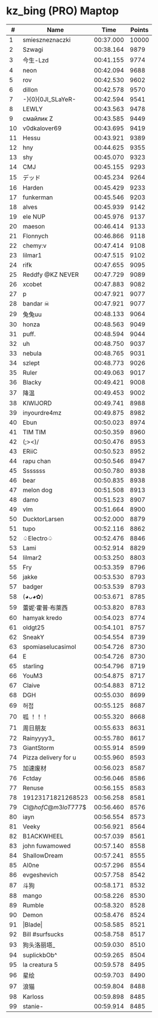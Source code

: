 # kz_bing (PRO) Maptop

|  # | Name | Time | Points |
|-------------- | -------------- | -------------- | -------------- | 
| 1 | smieszneznaczki | 00:37.000 | 10000 | 
| 2 | Szwagi | 00:38.164 | 9879 | 
| 3 | 今生-Lzd | 00:41.155 | 9774 | 
| 4 | neon | 00:42.094 | 9688 | 
| 5 | rov | 00:42.530 | 9602 | 
| 6 | dillon | 00:42.578 | 9570 | 
| 7 | -}{0}{0JI_SLaYeR- | 00:42.594 | 9541 | 
| 8 | LEWLY | 00:43.563 | 9478 | 
| 9 | смайлик Z | 00:43.585 | 9449 | 
| 10 | v0dkalover69 | 00:43.695 | 9419 | 
| 11 | Hessu | 00:43.921 | 9389 | 
| 12 | hny | 00:44.625 | 9355 | 
| 13 | shy | 00:45.070 | 9323 | 
| 14 | CMJ | 00:45.155 | 9293 | 
| 15 | デッド | 00:45.234 | 9264 | 
| 16 | Harden | 00:45.429 | 9233 | 
| 17 | funkerman | 00:45.546 | 9203 | 
| 18 | alves | 00:45.939 | 9142 | 
| 19 | ele NUP | 00:45.976 | 9137 | 
| 20 | maeson | 00:46.414 | 9133 | 
| 21 | Flonnych | 00:46.866 | 9118 | 
| 22 | chemy:v | 00:47.414 | 9108 | 
| 23 | lilmar1 | 00:47.515 | 9102 | 
| 24 | rifk | 00:47.655 | 9095 | 
| 25 | Reddfy @KZ NEVER | 00:47.729 | 9089 | 
| 26 | xcobet | 00:47.883 | 9082 | 
| 27 | p | 00:47.921 | 9077 | 
| 28 | bandar ☠ | 00:47.921 | 9077 | 
| 29 | 兔兔uu | 00:48.133 | 9064 | 
| 30 | honza | 00:48.563 | 9049 | 
| 31 | puff. | 00:48.594 | 9044 | 
| 32 | uh | 00:48.750 | 9037 | 
| 33 | nebula | 00:48.765 | 9031 | 
| 34 | szlept | 00:48.773 | 9026 | 
| 35 | Ruler | 00:49.063 | 9017 | 
| 36 | Blacky | 00:49.421 | 9008 | 
| 37 | 降温 | 00:49.453 | 9002 | 
| 38 | KIWIJORD | 00:49.741 | 8988 | 
| 39 | inyourdre4mz | 00:49.875 | 8982 | 
| 40 | Ebun | 00:50.023 | 8974 | 
| 41 | TIM TIM | 00:50.359 | 8960 | 
| 42 | (;><)/ | 00:50.476 | 8953 | 
| 43 | ERiiC | 00:50.523 | 8952 | 
| 44 | rapu chan | 00:50.546 | 8947 | 
| 45 | Sssssss | 00:50.780 | 8938 | 
| 46 | bear | 00:50.835 | 8938 | 
| 47 | melon dog | 00:51.508 | 8913 | 
| 48 | damo | 00:51.523 | 8907 | 
| 49 | vlm | 00:51.664 | 8900 | 
| 50 | DucktorLarsen | 00:52.000 | 8879 | 
| 51 | tupo | 00:52.116 | 8862 | 
| 52 | ♤Electro♤ | 00:52.476 | 8846 | 
| 53 | Lami | 00:52.914 | 8829 | 
| 54 | lilmar2 | 00:53.250 | 8803 | 
| 55 | Fry | 00:53.359 | 8796 | 
| 56 | jakke | 00:53.530 | 8793 | 
| 57 | badger | 00:53.539 | 8793 | 
| 58 | (◕ᴗ◕✿) | 00:53.671 | 8785 | 
| 59 | 蕾妮·霍普·布萊西 | 00:53.820 | 8783 | 
| 60 | hamyak kredo | 00:54.023 | 8774 | 
| 61 | oldgt25 | 00:54.101 | 8757 | 
| 62 | SneakY | 00:54.554 | 8739 | 
| 63 | spomiaselucasimol | 00:54.726 | 8730 | 
| 64 | E | 00:54.726 | 8730 | 
| 65 | starling | 00:54.796 | 8719 | 
| 66 | YouM3 <CS2 Enjoyer> | 00:54.875 | 8717 | 
| 67 | Claive | 00:54.883 | 8712 | 
| 68 | DGH | 00:55.030 | 8699 | 
| 69 | 허접 | 00:55.125 | 8687 | 
| 70 | 呱 ！！！ | 00:55.320 | 8668 | 
| 71 | 周日朋友 | 00:55.633 | 8631 | 
| 72 | Rainyyyy3_ | 00:55.780 | 8617 | 
| 73 | GiantStorm | 00:55.914 | 8599 | 
| 74 | Pizza delivery for u | 00:55.960 | 8593 | 
| 75 | 加速废材 | 00:56.023 | 8587 | 
| 76 | Fctday | 00:56.046 | 8586 | 
| 77 | Renuse | 00:56.155 | 8583 | 
| 78 | 19123171821268523 | 00:56.258 | 8581 | 
| 79 | Cl@$h of C@m3loT777$$ | 00:56.460 | 8576 | 
| 80 | iayn | 00:56.554 | 8573 | 
| 81 | Veeky | 00:56.921 | 8564 | 
| 82 | B1ACKWHEEL | 00:57.039 | 8561 | 
| 83 | john fuwamowed | 00:57.140 | 8558 | 
| 84 | ShallowDream | 00:57.241 | 8555 | 
| 85 | Al0ne | 00:57.296 | 8554 | 
| 86 | evgeshevich | 00:57.758 | 8542 | 
| 87 | 斗狗 | 00:58.171 | 8532 | 
| 88 | mango | 00:58.226 | 8530 | 
| 89 | Rumble | 00:58.320 | 8528 | 
| 90 | Demon | 00:58.476 | 8524 | 
| 91 | \|Blade\| | 00:58.585 | 8521 | 
| 92 | Bill #surfsucks | 00:58.758 | 8517 | 
| 93 | 狗头洛丽塔_ | 00:59.030 | 8510 | 
| 94 | suplickbOb^ | 00:59.265 | 8504 | 
| 95 | la creatura 5 | 00:59.578 | 8495 | 
| 96 | 星绘 | 00:59.703 | 8490 | 
| 97 | 浪猫 | 00:59.804 | 8488 | 
| 98 | Karloss | 00:59.898 | 8485 | 
| 99 | stanie- | 00:59.914 | 8485 | 

